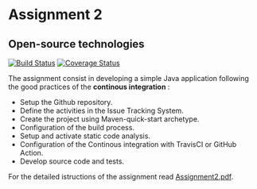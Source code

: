# Assignment 2 
## Open-source technologies
[![Build Status](https://travis-ci.com/FedeWade/Assignment2_TOS.svg?branch=master)](https://travis-ci.com/FedeWade/Assignment2_TOS)  [![Coverage Status](https://coveralls.io/repos/github/FedeWade/Assignment2_TOS/badge.svg?branch=master)](https://coveralls.io/github/FedeWade/Assignment2_TOS?branch=master)

The assignment consist in developing a simple Java application following the good practices of the **continous integration** :
- Setup the Github repository.
- Define the activities in the Issue Tracking System.
- Create the project using Maven-quick-start archetype.
- Configuration of the build process.
- Setup and activate static code analysis.
- Configuration of the Continous integration with TravisCI or GitHub Action.
- Develop source code and tests.

For the detailed istructions of the assignment read [Assignment2.pdf](/assignment2.pdf).
